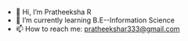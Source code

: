 - 👋 Hi, I’m Pratheeksha R
- 🌱 I’m currently learning B.E--Information Science
- 📫 How to reach me: pratheekshar333@gmail.com

<!---
035pratheeksha/035pratheeksha is a ✨ special ✨ repository because its `README.md` (this file) appears on your GitHub profile.
You can click the Preview link to take a look at your changes.
--->
